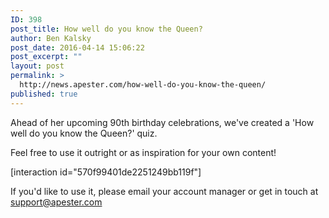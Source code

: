 ```yaml
---
ID: 398
post_title: How well do you know the Queen?
author: Ben Kalsky
post_date: 2016-04-14 15:06:22
post_excerpt: ""
layout: post
permalink: >
  http://news.apester.com/how-well-do-you-know-the-queen/
published: true
---
```

Ahead of her upcoming 90th birthday celebrations, we've created a 'How well do you know the Queen?' quiz. 

Feel free to use it outright or as inspiration for your own content!

[interaction id="570f99401de2251249bb119f"]

If you'd like to use it, please email your account manager or get in touch at support@apester.com